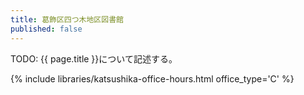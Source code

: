 ```yaml
---
title: 葛飾区四つ木地区図書館
published: false
---
```


TODO: {{ page.title }}について記述する。

{% include libraries/katsushika-office-hours.html office_type='C' %}
